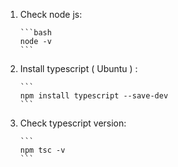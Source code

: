<ol>
  <li>
    Check node js: 
    
    ```bash
    node -v
    ```
    
  </li>
  <li>
    Install typescript ( Ubuntu ) :
    
    ```
    npm install typescript --save-dev
    ```
    
  </li>
  <li>
    Check typescript version:

    ```
    npm tsc -v
    ```
    
  </li>
</ol>
